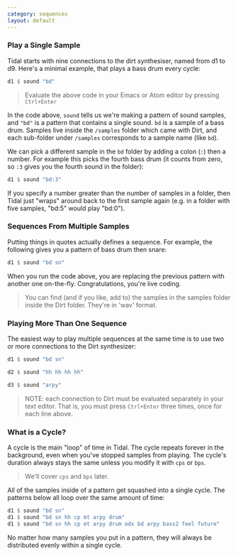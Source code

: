 ```yaml
---
category: sequences
layout: default
---
```


### Play a Single Sample

Tidal starts with nine connections to the dirt synthesiser, named from d1 to d9.
Here's a minimal example, that plays a bass drum every cycle:

~~~haskell
d1 $ sound "bd"
~~~

> Evaluate the above code in your Emacs or Atom editor by pressing `Ctrl+Enter`

In the code above, `sound` tells us we're making a pattern of sound samples, and
`"bd"` is a pattern that contains a single sound. `bd` is a sample of a bass drum.
Samples live inside the `/samples` folder which came with Dirt, and
each sub-folder under `/samples` corresponds to a sample name (like `bd`).

We can pick a different sample in the `bd` folder by adding a colon (`:`) then
a number. For example this picks the fourth bass drum (it counts from zero,
so `:3` gives you the fourth sound in the folder):

~~~haskell
d1 $ sound "bd:3"
~~~

If you specify a number greater than the number of samples in a folder, then
Tidal just "wraps" around back to the first sample again (e.g. in a folder
with five samples, "bd:5" would play "bd:0").

### Sequences From Multiple Samples

Putting things in quotes actually defines a sequence. For example, the following
gives you a pattern of bass drum then snare:

~~~haskell
d1 $ sound "bd sn"
~~~

When you run the code above, you are replacing the previous pattern with another
one on-the-fly. Congratulations, you're live coding.

> You can find (and if you like, add to) the samples in the samples folder
> inside the Dirt folder. They're in 'wav' format.

### Playing More Than One Sequence

The easiest way to play multiple sequences at the same time is to use two or
more connections to the Dirt synthesizer:

~~~haskell
d1 $ sound "bd sn"

d2 $ sound "hh hh hh hh"

d3 $ sound "arpy"
~~~

> NOTE: each connection to Dirt must be evaluated separately in your text editor.
> That is, you must press `Ctrl+Enter` three times, once for each line above.

### What is a Cycle?

A cycle is the main "loop" of time in Tidal. The cycle repeats forever in the
background, even when you've stopped samples from playing. The cycle's duration
always stays the same unless you modify it with `cps` or `bps`.

> We'll cover `cps` and `bps` later.

All of the samples inside of a pattern get squashed into a single cycle.
The patterns below all loop over the same amount of time:

~~~haskell
d1 $ sound "bd sn"
d1 $ sound "bd sn hh cp mt arpy drum"
d1 $ sound "bd sn hh cp mt arpy drum odx bd arpy bass2 feel future"
~~~

No matter how many samples you put in a pattern, they will always be
distributed evenly within a single cycle.
